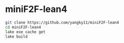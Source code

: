 # miniF2F-lean4

```bash
git clone https://github.com/yangky11/miniF2F-lean4
cd miniF2F-lean4
lake exe cache get
lake build
```
